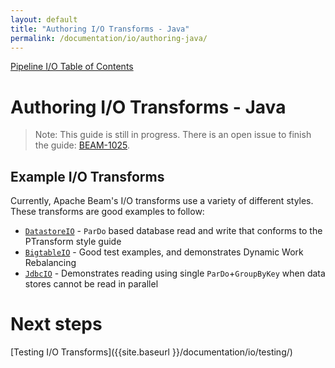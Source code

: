 ```yaml
---
layout: default
title: "Authoring I/O Transforms - Java"
permalink: /documentation/io/authoring-java/
---
```


[Pipeline I/O Table of Contents]({{site.baseurl}}/documentation/io/io-toc/)

# Authoring I/O Transforms - Java

> Note: This guide is still in progress. There is an open issue to finish the guide: [BEAM-1025](https://issues.apache.org/jira/browse/BEAM-1025).

## Example I/O Transforms
Currently, Apache Beam's I/O transforms use a variety of different
styles. These transforms are good examples to follow:
* [`DatastoreIO`](https://github.com/apache/beam/blob/master/sdks/java/io/google-cloud-platform/src/main/java/org/apache/beam/sdk/io/gcp/datastore/DatastoreIO.java) - `ParDo` based database read and write that conforms to the PTransform style guide
* [`BigtableIO`](https://github.com/apache/beam/blob/master/sdks/java/io/google-cloud-platform/src/main/java/org/apache/beam/sdk/io/gcp/bigtable/BigtableIO.java) - Good test examples, and demonstrates Dynamic Work Rebalancing
* [`JdbcIO`](https://github.com/apache/beam/blob/master/sdks/java/io/jdbc/src/main/java/org/apache/beam/sdk/io/jdbc/JdbcIO.java) - Demonstrates reading using single `ParDo`+`GroupByKey` when data stores cannot be read in parallel


# Next steps

[Testing I/O Transforms]({{site.baseurl }}/documentation/io/testing/)
